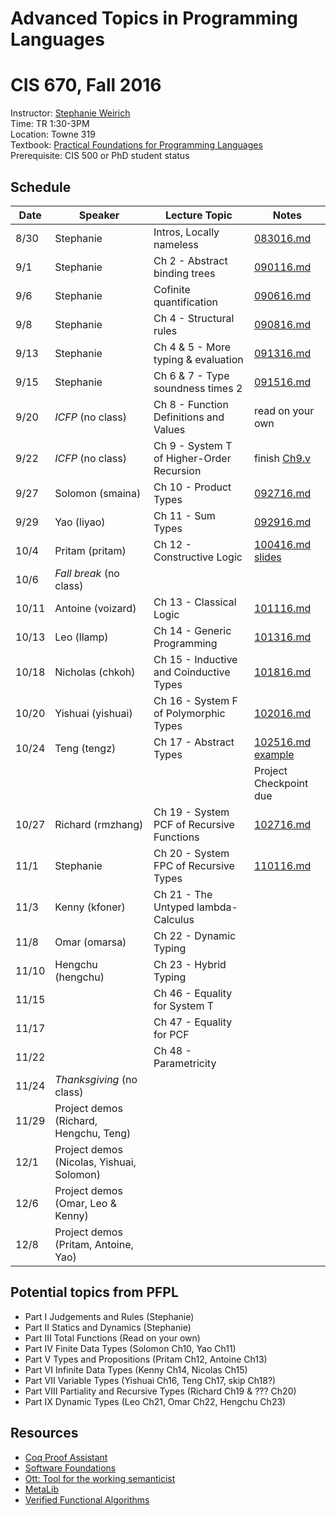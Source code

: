 # Advanced Topics in Programming Languages
# CIS 670, Fall 2016


Instructor:     [Stephanie Weirich](http://www.cis.upenn.edu/~sweirich)   
Time:           TR 1:30-3PM   
Location:       Towne 319   
Textbook:       [Practical Foundations for Programming Languages](http://www.cs.cmu.edu/~rwh/pfpl.html)    
Prerequisite:   CIS 500 or PhD student status   


## Schedule

Date  | Speaker             | Lecture Topic            | Notes
------|---------------------|--------------------------|----------------------
8/30  | Stephanie           | Intros, Locally nameless | [083016.md](notes/083016.md)
9/1   | Stephanie           |  Ch 2 - Abstract binding trees             | [090116.md](notes/090116.md)
9/6   | Stephanie           | Cofinite quantification  | [090616.md](notes/090616.md)
9/8   | Stephanie           |  Ch 4 - Structural rules                   | [090816.md](notes/090816.md)
9/13  | Stephanie           |  Ch 4 & 5 - More typing & evaluation       | [091316.md](notes/091316.md)
9/15  | Stephanie           |  Ch 6 & 7 - Type soundness times 2         | [091516.md](notes/091516.md) 
9/20  |  *ICFP*  (no class) |  Ch 8 - Function Definitions and Values    | read on your own
9/22  |  *ICFP*  (no class) |  Ch 9 - System T of Higher-Order Recursion | finish [Ch9.v](code/Ch9.v) 
9/27  | Solomon (smaina)    |  Ch 10 - Product Types                     | [092716.md](notes/092716.md)
9/29  | Yao (liyao)         |  Ch 11 - Sum Types                         | [092916.md](notes/092916.md)
10/4  | Pritam (pritam)     |  Ch 12 - Constructive Logic                | [100416.md](notes/100416.md) [slides](notes/IntuitionisticPropositionalLogicLecture.pdf)
10/6  |  *Fall break* (no class)              
10/11 | Antoine (voizard)   |  Ch 13 - Classical Logic                   | [101116.md](notes/101116.md)
10/13 | Leo    (llamp)      |  Ch 14 - Generic Programming               | [101316.md](notes/101316.md)
10/18 | Nicholas (chkoh)    |  Ch 15 - Inductive and Coinductive Types   | [101816.md](notes/101816.md)
10/20 | Yishuai  (yishuai)  |  Ch 16 - System F of Polymorphic Types     | [102016.md](notes/102016.md)
10/24 | Teng     (tengz)    |  Ch 17 - Abstract Types                    | [102516.md](notes/102516.md) [example](code/abstractTypeExample.v)
      |                     |                                            | Project Checkpoint due
10/27 | Richard  (rmzhang)  |  Ch 19 - System PCF of Recursive Functions | [102716.md](notes/102716.md)
11/1  | Stephanie           |  Ch 20 - System FPC of Recursive Types     | [110116.md](notes/110116.md)
11/3  | Kenny   (kfoner)    |  Ch 21 - The Untyped lambda-Calculus       |
11/8  | Omar   (omarsa)     |  Ch 22 - Dynamic Typing                    |
11/10 | Hengchu (hengchu)   |  Ch 23 - Hybrid Typing                     |
11/15 |                     |  Ch 46 - Equality for System T             |
11/17 |                     |  Ch 47 - Equality for PCF                  |
11/22 |                     |  Ch 48 - Parametricity                     |
11/24 |  *Thanksgiving* (no class)
11/29 | Project demos (Richard, Hengchu, Teng)
12/1  | Project demos (Nicolas, Yishuai, Solomon)
12/6  | Project demos (Omar, Leo & Kenny)
12/8  | Project demos (Pritam, Antoine, Yao)

## Potential topics from PFPL

- Part I Judgements and Rules (Stephanie)
- Part II Statics and Dynamics (Stephanie)
- Part III Total Functions (Read on your own)
- Part IV Finite Data Types (Solomon Ch10, Yao Ch11)
- Part V Types and Propositions (Pritam Ch12, Antoine Ch13)
- Part VI Infinite Data Types (Kenny Ch14, Nicolas Ch15)
- Part VII Variable Types (Yishuai Ch16, Teng Ch17, skip Ch18?)
- Part VIII Partiality and Recursive Types (Richard Ch19 & ??? Ch20)
- Part IX Dynamic Types (Leo Ch21, Omar Ch22, Hengchu Ch23)


## Resources

- [Coq Proof Assistant](https://coq.inria.fr/)				
- [Software Foundations](https://www.cis.upenn.edu/~bcpierce/sf/)
- [Ott: Tool for the working semanticist](http://www.cl.cam.ac.uk/~pes20/ott/)
- [MetaLib](https://github.com/plclub/metalib)				
- [Verified Functional Algorithms](https://www.cs.princeton.edu/~appel/vfa/)
